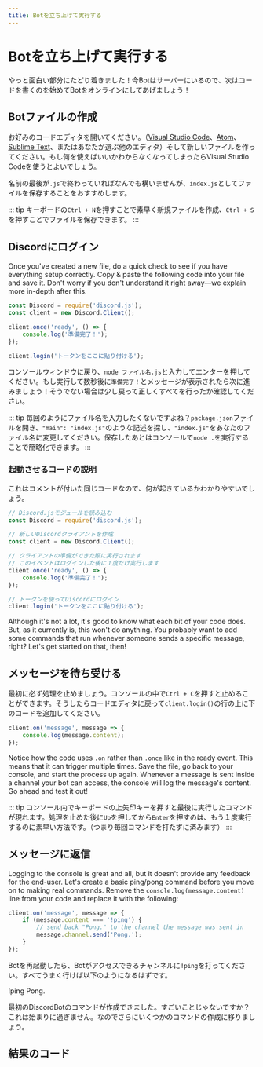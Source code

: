 ```yaml
---
title: Botを立ち上げて実行する
---
```


<!--
# Getting your bot up & running
-->

# Botを立ち上げて実行する

<!--
We're finally getting to the exciting parts! Since your bot is in your server now, the next step is to start coding and get it online!
-->

やっと面白い部分にたどり着きました！今Botはサーバーにいるので、次はコードを書くのを始めてBotをオンラインにしてあげましょう！

<!--
## Creating the bot file
-->

## Botファイルの作成

<!--
Open up your preferred code editor (whether it be [Visual Studio Code](https://code.visualstudio.com/), [Atom](https://atom.io/), [Sublime Text](https://www.sublimetext.com/), or any other editor of your choice) and create a new file. If you're brand new and aren't sure what to use, go with Visual Studio Code.
-->

お好みのコードエディタを開いてください。（[Visual Studio Code](https://code.visualstudio.com/)、[Atom](https://atom.io/)、[Sublime Text](https://www.sublimetext.com/)、またはあなたが選ぶ他のエディタ）そして新しいファイルを作ってください。もし何を使えばいいかわからなくなってしまったらVisual Studio Codeを使うとよいでしょう。

<!--
It's suggested that you save the file as `index.js`, but you may name it whatever you wish, as long as it ends with `.js`.
-->

名前の最後が`.js`で終わっていればなんでも構いませんが、`index.js`としてファイルを保存することをおすすめします。

<!--
::: tip
You can quickly create a new file using the `Ctrl + N` shortcut on your keyboard and then using `Ctrl + S` to save the file.
:::
-->

::: tip
キーボードの`Ctrl + N`を押すことで素早く新規ファイルを作成、`Ctrl + S`を押すことでファイルを保存できます。
:::

<!--
## Logging in to Discord
-->

## Discordにログイン

Once you've created a new file, do a quick check to see if you have everything setup correctly. Copy & paste the following code into your file and save it. Don't worry if you don't understand it right away—we explain more in-depth after this.

<!--
```js
const Discord = require('discord.js');
const client = new Discord.Client();

client.once('ready', () => {
	console.log('Ready!');
});

client.login('your-token-goes-here');
```
-->

```js
const Discord = require('discord.js');
const client = new Discord.Client();

client.once('ready', () => {
	console.log('準備完了！');
});

client.login('トークンをここに貼り付ける');
```

<!--
Head back to your console window, type in `node your-file-name.js`, and press enter. If you see the `Ready!` message after a few seconds, you're good to go! If not, try going back a few steps and make sure you followed everything correctly.
-->

コンソールウィンドウに戻り、`node ファイル名.js`と入力してエンターを押してください。もし実行して数秒後に`準備完了！`とメッセージが表示されたら次に進みましょう！そうでない場合は少し戻って正しくすべてを行ったか確認してください。

<!--
::: tip
Don't feel like typing the file name each time? Open up your `package.json` file, look for something like `"main": "index.js"`, and change `"index.js"` to whatever your file name is. After saving, you can run the `node .` shortcut in your console to start the process!
:::
-->

::: tip
毎回のようにファイル名を入力したくないですよね？`package.json`ファイルを開き、`"main": "index.js"`のような記述を探し、`"index.js"`をあなたのファイル名に変更してください。保存したあとはコンソールで`node .`を実行することで簡略化できます。
:::

<!--
### Start-up code explained
-->

### 起動させるコードの説明

<!--
Here's the same code with comments, so it's easier to understand what's going on.
-->

これはコメントが付いた同じコードなので、何が起きているかわかりやすいでしょう。

<!--
```js
// require the discord.js module
const Discord = require('discord.js');

// create a new Discord client
const client = new Discord.Client();

// when the client is ready, run this code
// this event will only trigger one time after logging in
client.once('ready', () => {
	console.log('Ready!');
});

// login to Discord with your app's token
client.login('your-token-goes-here');
```
-->

```js
// Discord.jsモジュールを読み込む
const Discord = require('discord.js');

// 新しいDiscordクライアントを作成
const client = new Discord.Client();

// クライアントの準備ができた際に実行されます
// このイベントはログインした後に１度だけ実行します
client.once('ready', () => {
	console.log('準備完了！');
});

// トークンを使ってDiscordにログイン
client.login('トークンをここに貼り付ける');
```

Although it's not a lot, it's good to know what each bit of your code does. But, as it currently is, this won't do anything. You probably want to add some commands that run whenever someone sends a specific message, right? Let's get started on that, then!

<!--
## Listening for messages
-->

## メッセージを待ち受ける

<!--
First, make sure to close the process in your console. You can do so by pressing `Ctrl + C` inside the console. Go back to your code editor and add the following piece of code above the `client.login()` line.
-->

最初に必ず処理を止めましょう。コンソールの中で`Ctrl + C`を押すと止めることができます。そうしたらコードエディタに戻って`client.login()`の行の上に下のコードを追加してください。

```js
client.on('message', message => {
	console.log(message.content);
});
```

Notice how the code uses `.on` rather than `.once` like in the ready event. This means that it can trigger multiple times. Save the file, go back to your console, and start the process up again. Whenever a message is sent inside a channel your bot can access, the console will log the message's content. Go ahead and test it out!

<!--
::: tip
Inside your console, you can press the up arrow on your keyboard to bring up the latest commands you've run. Pressing `Up` and then `Enter` after closing the process is a convenient, quick way to start it up again (instead of typing out the name each time).
:::
-->

::: tip
コンソール内でキーボードの上矢印キーを押すと最後に実行したコマンドが現れます。処理を止めた後に`Up`を押してから`Enter`を押すのは、もう１度実行するのに素早い方法です。（つまり毎回コマンドを打たずに済みます）
:::

<!--
## Replying to messages
-->

## メッセージに返信

Logging to the console is great and all, but it doesn't provide any feedback for the end-user. Let's create a basic ping/pong command before you move on to making real commands. Remove the `console.log(message.content)` line from your code and replace it with the following:

```js {2-5}
client.on('message', message => {
	if (message.content === '!ping') {
		// send back "Pong." to the channel the message was sent in
		message.channel.send('Pong.');
	}
});
```

<!--
Restart your bot and then send `!ping` to a channel your bot has access to. If all goes well, you should see something like this:
-->

Botを再起動したら、Botがアクセスできるチャンネルに`!ping`を打ってください。すべてうまく行けば以下のようになるはずです。

<div is="discord-messages">
	<discord-message profile="user">
		!ping
	</discord-message>
	<discord-message profile="bot">
		Pong.
	</discord-message>
</div>

<!--
You've successfully created your first Discord bot command! Exciting stuff, isn't it? This is only the beginning, so let's move on to making some more commands.
-->

最初のDiscordBotのコマンドが作成できました。すごいことじゃないですか？これは始まりに過ぎません。なのでさらにいくつかのコマンドの作成に移りましょう。

<!--
## Resulting code
-->

## 結果のコード

<resulting-code path="creating-your-bot/up-and-running" />
